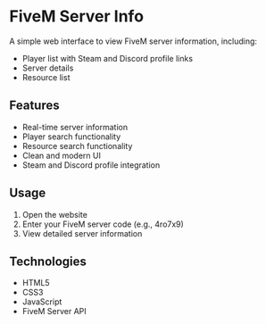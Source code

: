 # FiveM Server Info

A simple web interface to view FiveM server information, including:
- Player list with Steam and Discord profile links
- Server details
- Resource list

## Features
- Real-time server information
- Player search functionality
- Resource search functionality
- Clean and modern UI
- Steam and Discord profile integration

## Usage
1. Open the website
2. Enter your FiveM server code (e.g., 4ro7x9)
3. View detailed server information

## Technologies
- HTML5
- CSS3
- JavaScript
- FiveM Server API 